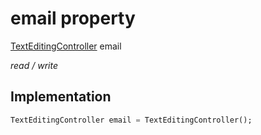 


# email property







[TextEditingController](https://api.flutter.dev/flutter/widgets/TextEditingController-class.html) email
  
_<span class="feature">read / write</span>_






## Implementation

```dart
TextEditingController email = TextEditingController();
```







